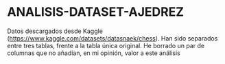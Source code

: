 # ANALISIS-DATASET-AJEDREZ
Datos descargados desde Kaggle (https://www.kaggle.com/datasets/datasnaek/chess). Han sido separados entre tres tablas, frente a la tabla única original. He borrado un par de columnas que no añadían, en mi opinión, valor a este análisis
